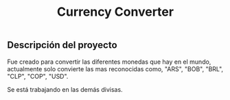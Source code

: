 <h1 align="center"> Currency Converter </h1>
    <div>
        <img src="https://github.com/AnaCristinaSilvaSolis/ConversorAlura/assets/121583074/f587fd54-f074-47b0-878f-66f4b7e8e2f5" alt="">
    </div>

<h2>Descripción del proyecto</h2>
<p>Fue creado para convertir las diferentes monedas que hay en el mundo, actualmente solo convierte las mas reconocidas como, "ARS", "BOB", "BRL", "CLP", "COP", "USD".  </p>


<p>Se está trabajando en las demás divisas.</p>


